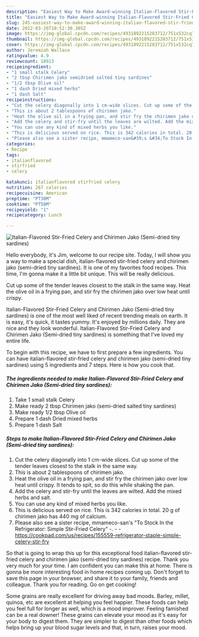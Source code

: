 ```yaml
---
description: "Easiest Way to Make Award-winning Italian-Flavored Stir-Fried Celery and Chirimen Jako (Semi-dried tiny sardines)"
title: "Easiest Way to Make Award-winning Italian-Flavored Stir-Fried Celery and Chirimen Jako (Semi-dried tiny sardines)"
slug: 245-easiest-way-to-make-award-winning-italian-flavored-stir-fried-celery-and-chirimen-jako-semi-dried-tiny-sardines
date: 2022-03-26T10:52:30.305Z
image: https://img-global.cpcdn.com/recipes/4931892215283712/751x532cq70/italian-flavored-stir-fried-celery-and-chirimen-jako-semi-dried-tiny-sardines-recipe-main-photo.jpg
thumbnail: https://img-global.cpcdn.com/recipes/4931892215283712/751x532cq70/italian-flavored-stir-fried-celery-and-chirimen-jako-semi-dried-tiny-sardines-recipe-main-photo.jpg
cover: https://img-global.cpcdn.com/recipes/4931892215283712/751x532cq70/italian-flavored-stir-fried-celery-and-chirimen-jako-semi-dried-tiny-sardines-recipe-main-photo.jpg
author: Jeremiah Wallace
ratingvalue: 4.9
reviewcount: 18913
recipeingredient:
- "1 small stalk Celery"
- "2 tbsp Chirimen jako semidried salted tiny sardines"
- "1/2 tbsp Olive oil"
- "1 dash Dried mixed herbs"
- "1 dash Salt"
recipeinstructions:
- "Cut the celery diagonally into 1 cm-wide slices. Cut up some of the tender leaves closest to the stalk in the same way."
- "This is about 2 tablespoons of chirimen jako."
- "Heat the olive oil in a frying pan, and stir fry the chirimen jako over low heat until crispy. It tends to spit, so do this while shaking the pan."
- "Add the celery and stir-fry until the leaves are wilted. Add the mixed herbs and salt."
- "You can use any kind of mixed herbs you like."
- "This is delicious served on rice. This is 342 calories in total. 20 g of chirimen jako has 440 mg of calcium."
- "Please also see a sister recipe, mmameco-san&#39;s &#34;To Stock In the Refrigerator: Simple Stir-Fried Celery&#34; -.  https://cookpad.com/us/recipes/155559-refrigerator-staple-simple-celery-stir-fry"
categories:
- Recipe
tags:
- italianflavored
- stirfried
- celery

katakunci: italianflavored stirfried celery 
nutrition: 267 calories
recipecuisine: American
preptime: "PT30M"
cooktime: "PT58M"
recipeyield: "1"
recipecategory: Lunch

---
```



![Italian-Flavored Stir-Fried Celery and Chirimen Jako (Semi-dried tiny sardines)](https://img-global.cpcdn.com/recipes/4931892215283712/751x532cq70/italian-flavored-stir-fried-celery-and-chirimen-jako-semi-dried-tiny-sardines-recipe-main-photo.jpg)

Hello everybody, it's Jim, welcome to our recipe site. Today, I will show you a way to make a special dish, italian-flavored stir-fried celery and chirimen jako (semi-dried tiny sardines). It is one of my favorites food recipes. This time, I'm gonna make it a little bit unique. This will be really delicious.

Cut up some of the tender leaves closest to the stalk in the same way. Heat the olive oil in a frying pan, and stir fry the chirimen jako over low heat until crispy.

Italian-Flavored Stir-Fried Celery and Chirimen Jako (Semi-dried tiny sardines) is one of the most well liked of recent trending meals on earth. It is easy, it's quick, it tastes yummy. It's enjoyed by millions daily. They are nice and they look wonderful. Italian-Flavored Stir-Fried Celery and Chirimen Jako (Semi-dried tiny sardines) is something that I've loved my entire life.


To begin with this recipe, we have to first prepare a few ingredients. You can have italian-flavored stir-fried celery and chirimen jako (semi-dried tiny sardines) using 5 ingredients and 7 steps. Here is how you cook that.

<!--inarticleads1-->

##### The ingredients needed to make Italian-Flavored Stir-Fried Celery and Chirimen Jako (Semi-dried tiny sardines):

1. Take 1 small stalk Celery
1. Make ready 2 tbsp Chirimen jako (semi-dried salted tiny sardines)
1. Make ready 1/2 tbsp Olive oil
1. Prepare 1 dash Dried mixed herbs
1. Prepare 1 dash Salt




<!--inarticleads2-->

##### Steps to make Italian-Flavored Stir-Fried Celery and Chirimen Jako (Semi-dried tiny sardines):

1. Cut the celery diagonally into 1 cm-wide slices. Cut up some of the tender leaves closest to the stalk in the same way.
1. This is about 2 tablespoons of chirimen jako.
1. Heat the olive oil in a frying pan, and stir fry the chirimen jako over low heat until crispy. It tends to spit, so do this while shaking the pan.
1. Add the celery and stir-fry until the leaves are wilted. Add the mixed herbs and salt.
1. You can use any kind of mixed herbs you like.
1. This is delicious served on rice. This is 342 calories in total. 20 g of chirimen jako has 440 mg of calcium.
1. Please also see a sister recipe, mmameco-san&#39;s &#34;To Stock In the Refrigerator: Simple Stir-Fried Celery&#34; -. -  - https://cookpad.com/us/recipes/155559-refrigerator-staple-simple-celery-stir-fry




So that is going to wrap this up for this exceptional food italian-flavored stir-fried celery and chirimen jako (semi-dried tiny sardines) recipe. Thank you very much for your time. I am confident you can make this at home. There is gonna be more interesting food in home recipes coming up. Don't forget to save this page in your browser, and share it to your family, friends and colleague. Thank you for reading. Go on get cooking!

Some grains are really excellent for driving away bad moods. Barley, millet, quinoa, etc are excellent at helping you feel happier. These foods can help you feel full for longer as well, which is a mood improver. Feeling famished can be a real downer! These grains can elevate your mood as it's easy for your body to digest them. They are simpler to digest than other foods which helps bring up your blood sugar levels and that, in turn, raises your mood.
